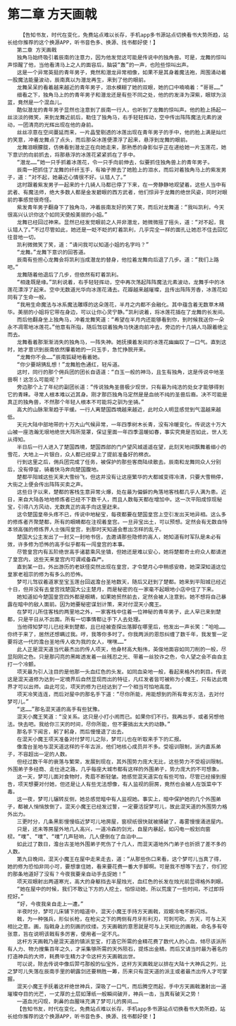 # 第二章 方天画戟
        【告知书友，时代在变化，免费站点难以长存，手机app多书源站点切换看书大势所趋，站长给你推荐的这个换源APP，听书音色多、换源、找书都好使！】
       第二章 方天画戟
       独角马始终吸引着辰南的注意力，因为他发觉这可能是传说中的独角兽。可是，龙舞的惊叫声惊醒了他，当他看清马上之人的面容后，脑袋“轰”的一声，也险些惊叫出声。
       这是一个异常英挺的青年男子，竟然和潜龙异常相像，如果不是其身着魔法袍，周围涌动着一股魔法能量波动，辰南真以为潜龙再生，来到了他的眼前。
       龙舞呆呆的看着越来越近的青年男子，泪水模糊了她的双眼，她的口中喃喃着：“哥哥……”
       细看之下，独角马上的的青年男子和潜龙还是有些不同之处，他的的发泽为深紫，眼球为淡蓝，竟然是一个混血儿。
       酷似潜龙的青年男子显然也注意到了辰南一行人，也听到了龙舞的惊叫声。他的脸上扬起一丝淡淡的微笑，来到龙舞近前后，勒住了独角马，右手轻轻挥动，空中传出阵阵魔法元素的波动，一团清亮的光辉出现在他的身前。
       丝丝凉意在空间蔓延而来，一片晶莹剔透的冰莲出现在青年男子的手中，他的脸上满是灿烂的笑意，冲着龙舞点了点头，而后那朵冰莲便漂浮了起来，悬浮到龙舞的眼前。
       龙舞泪眼朦胧，仿佛看到潜龙正在向她走来，那熟悉的身影似乎正在递给她一片玉莲花，她下意识的向前抓去，将那悬浮的冰莲花紧紧抓在了手中。
       “潜龙……”她一只手抓着冰莲花，令一只手向前伸去，似要抓住独角兽上的青年男子。
       辰南一把抓住了龙舞的纤纤玉手，有袖子擦去了她脸上的泪水，而后对着独角马上的紫发男子，道：“对不起，她最近心情很不好。认错人了。”
       这时跟着紫发男子一起来的十几骑人马都已停了下来，在一旁静静地观望着。这些人当中有武者、有魔法师，绝大多数人都是金发碧眼的西方武者，他们惊异于龙舞的绝世风姿，同时对眼前的事感觉很奇怪。
       紫发青年男子翻身下了独角马，冲着辰南友好的笑了笑，而后对龙舞道：“我叫凯利，今天很高兴认识你这个如同天使般美丽的小姐。”
       龙舞已经回过神来。显然已经发觉眼前之人并非潜龙，她微微摇了摇头，道：“对不起，我认错人了。”不过尽管如此，她还是一眨不眨的盯着凯利，几乎完全一样的面孔让她忍不住去回忆往昔地一切。
       凯利微微笑了笑，道：“请问我可以知道小姐的名字吗？”
       “龙舞。”龙舞下意识的回答道。
       辰南有些担心龙舞会将凯利当成潜龙的替身，他拉着龙舞向后退了几步。道：“我们上路吧。”
       龙舞随着他退后了几步，但依然有盯着凯利。
       “相逢既是缘。”凯利说着，右手轻轻挥动，空中再次荡起阵阵魔法元素波动，龙舞手中的冰莲花漂浮了起来。空中无数道光华向冰莲花涌去。花瓣越来越璀璨，且传出阵阵芳香，冰莲花如同有了生命一般。
       “我用生命魔法与冰系魔法雕琢的这朵莲花，半月之内都不会融化。其中蕴含着无数草木精华。美丽的小姐将它带在身边，可以让你心灵宁静。”凯利说着，将冰莲花插在了龙舞的长发间。
       而后他翻身坐上独角马，冲着龙舞笑道：“希望在半月内还能够看到你，到时候我送你一朵永不凋零地冰莲花。”他意有所指，随后驾驭着独角马快速向前冲去，旁边的十几骑人马跟着绝尘而去。
       龙舞看着那渐渐消失的独角马，一阵失神。她抚摸着发间的冰莲花幽幽叹了一口气。直到这时，她才意识到辰南依然攥着她的一只玉手，急忙挣脱开来。
       “龙舞你不会……”辰南狐疑地看着她。
       “你少要胡猜乱想！”龙舞脸色通红，轻斥道。
       这时，同行的那个佣兵团的团长自语道：“白玉一般的神马，且生有独角，这是传说中地圣兽啊！这怎么可能呢？”
       旁边那个上了年纪的副团长道：“传说独角圣兽极少现世，只有最为纯洁的处女才能够得到它的青睐。寻常人根本难以近其身。刚才那匹独角马定然是是血统不纯的圣兽后裔。决不可能是真正的独角兽，不然那个年轻人根本不可能将之驯为坐骑。”
       高大的山脉渐渐趋于平缓。一行人离楚国西境越来越近，此时众人明显感觉到气温越来越低。
       天元大陆中部地带的十万大山气候异常，一年四季树木长青，没有冷暖变化。传说这十万大山被一座浩瀚无垠地绝世大阵所笼罩，保证里面一年四季温暖如春，事实究竟是否如此，世人无从得知。
       半日后一行人进入了楚国西境，楚国西部的门户望风城遥遥在望，此刻天地间飘舞着细小的雪花，大地上一片银白，众人都已经穿上了提前准备好的棉衣。
       行到这里之后，佣兵团完成了任务，被保护的那些客商陆续散去。辰南和龙舞同众人分别后，没有停留，骑着快马奔向楚国腹地。
       楚都平阳城这些天来大雪纷飞，但这并没有让这座繁华的大都城变得冷清，只要大雪稍停，大街之上便会传出阵阵买卖之声。
       这些日子以来，楚都的客栈生意异常火爆，处在最为偏僻的角落地客栈都几乎人满为患。近日，来自大陆各地地修炼者已经不下数千人，而且人数每天都在增加中。这一次平阳成惊现秘宝，引得八方风动，无数真正的高手向这里赶来。
       这令楚国皇帝头疼不已，传说中地秘宝，每夜都要在楚国皇宫上空引发出天地异相。这么多的修炼者齐聚楚都，所有的眼睛都在注视着皇宫。一旦异宝出土，可以预想。定然会有无数自恃本领高强的修炼界人士强闯皇宫，到那时天知道会惹出怎样的乱子。
       楚国大公主发出了一封又一封地书信，去邀请那些隐修的高人，她知道有时军队是未必有效，许多修为恐怖的高手似乎都有一闯皇宫的本事。
       尽管皇宫内有五阶绝世高手诸葛乘风坐镇，但她还是难以安心，她将楚都奇士府众人都请进了皇宫内，这些天来皇宫内可谓戒备森严。
       直到某一日。外出游历的老妖怪突然出现在皇宫，才令楚月心中稍感安稳，她深深知道这位皇家老祖宗的修为有多么的恐怖。
       梦可儿驾驭着道家至宝玉莲台回返澹台圣地数天，随后又赶到了楚都。她来到平阳城已经近十日，但并没有去皇宫找楚国大公主楚月，而是秘密的在一家毫不起眼地小店中住了下来。
       她知道如今楚国皇宫四外都是眼睛，如果她贸然前去，定然会被人注意到。她不想将自己暴露在暗中的敌人面前。因为她要秘密谋划计策，来对付混天小魔王。
       在梦可儿所住客栈的两里地之外，一家客栈中住着一位神秘的青年男子，此人早已来到楚都，只是平日从不出面。所有一切事情都让手下人去处理。
       当他得知梦可儿已经来到楚都，且已经被查探出落脚在哪里后，他发出一声长笑：“哈哈……你终于来了，居然还想瞒过我。哼，我等你多时了。你我两派的恩怨纠缠了数千年，我发誓一定要将这一代的澹台圣地传人收为我的女人，嘿嘿……”
       此人正是混天道当代最杰出的传人项天，他身材高大魁伟，英俊地面容如同刀削的一般，尽显阳刚之色。只是那闪亮的黑眸透发着一丝残忍之光、带着一丝狡诈之色，令人望之会不由自主打一个冷颤。
       项天最为引人注目的是他那一头血红色的头发。如同血染地一般，看起来格外的刺目。传说这是混天道修为达到一定境界后自然显现而出的特征，凡红发者皆可被称为小魔王，只有达此境界才可以出师。由此可见，项天的修为已经达到了一个相当可怕地高度。
       项天冷笑连连，而后对屋中的那名手下道：“尽你所能，用能想到的所有卑劣方法，去对付梦可儿。”
       “这……”那名混天道的高手有些犹豫。
       混天小魔王笑道：“没关系。这只是小打小闹而已。如果你们不行。我再出手，或者另想他法。快去吧。我给你三天的时间，尽你所能，但不要搞出太大的动静。”
       那名手下闻言，躬了躬身，而后慢慢退了出去。
       在混天小魔王项天准备对付梦可儿之际，梦可儿也在听取来手下的汇报。
       像澹台圣地与混天道这样的千年古派，他们地核心成员并不多。受祖训限制，派内直系弟子，不容超出一定的人数。
       但经过数千年的衰落与繁荣，发展到现在，其外围势力庞大无比，这些势力不受祖训限制。外围弟子多经商、走仕途之路，几乎每座大城市都有这样的外围弟子，势力庞大的不可想象。
       这一天，梦可儿面对食物时，秀眉不断轻皱。她感觉混天道实在有些可怕，尽管已经接到报告，项天想要对付她，但还是让人有些无法想像，有人监视的厨房，竟然也会被人在饭菜中下毒。
       这一夜，梦可儿辗转反侧，她总感觉暗中有人监视她。事实上，暗中保护她的几个外围弟子，都被人悄悄放倒了。混天小魔王已经发过誓，一定要活捉梦可儿，故此混天道的外围势力格外出力。
       三更时分，几条黑影慢慢临近梦可儿地房屋，窗棂纸很快就被捅破了，毒雾慢慢涌进屋内。
       只是，还未等房屋外地几人高兴，一道冷森的剑光，自屋内暴起，如闪电一般划向窗棂。“噗”、“噗”、“噗”几声轻响，几人便倒在了血泊中……
       如此过了数日，澹台古圣地外围弟子死伤了十几人，而混天道地外门弟子也折损了差不多的人数。
       第九日晚间，混天小魔王在屋中走来走去，道：“从那些伤口来看，这个梦可儿当真了得，她的修为恐怕非同小可，要想拿住她，看来要花费一番大手脚啊。可是我不想等下去了，你们挖的那条地道好了没有？今夜我要亲自动手去捉她！”
       项天双眼射出两道寒光，高大的身躯挡去半屋烛光，血红色的长发在烛光前显得格外刺眼。
       “她在屋中的时候，我们不敢让下方的人挖土，怕惊动她，所以荒废了一些时间，不过即将挖好。”
       “好，今夜我亲自走上一遭。”
       半夜时分，梦可儿床铺下的暗道中，混天小魔王手持方天画戟，双眼冷电不断闪烁。
       戟，为一种强兵，形似长枪，在枪尖之下的两侧有月牙形利刃，可刺可砍。方天，可与上天相比之意。画，指戟身上的刻画的纹缕。方天画戟的意思就是可与上天相比的画戟，命名多有夸张意，旨在说明该戟有多厉害，使用者一定不凡。
       这杆方天画戟乃是混天道的镇派至宝，打造它所需的金精花费了数代人的心血，倾尽该派所有人力、物力搜集百年之久，才采集够所需的天外陨石，提炼出金精。而后又请当时最为著名的打造神兵的大师，耗费毕生精力才令这杆方天画戟出世。
       可以说，除去传说中像后羿弓那般的仙宝外，这杆方天画戟足以排在大陆十大神兵之列，比之梦可儿失落在辰南手里的朝露剑还要稍胜一筹，历来只有混天道的派主或者最杰出传人才可掌握。
       混天小魔王手抚着这杆绝世神兵，深吸了一口气，而后腾空而起，手中方天画戟激射出一道璀璨夺目的光芒，一丈厚的土层如薄纸一般瞬间破开，神兵一击，当真有破天之势！
       一道血光闪现，刺鼻的血腥味充满了梦可儿的房间……
       【告知书友，时代在变化，免费站点难以长存，手机app多书源站点切换看书大势所趋，站长给你推荐的这个换源APP，听书音色多、换源、找书都好使！】